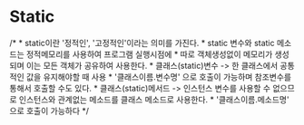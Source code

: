 # Static

/*
	 * static이란 '정적인', '고정적인'이라는 의미를 가진다.
	 * static 변수와 static 메소드는 정적메모리를 사용하여 프로그램 실행시점에 
	 * 따로 객체생성없이 메모리가 생성되며 이는 모든 객체가 공유하여 사용한다.
	 * 클래스(static)변수 -> 한 클래스에서 공통적인 값을 유지해야할 때 사용
	 * 			 		  '클래스이름.변수명' 으로 호출이 가능하며 참조변수를 통해서 호출할 수도 있다.
	 * 클래스(static)메서드 -> 인스턴스 변수를 사용할 수 없으므로 인스턴스와 관계없는 메소드를 클래스 메소드로 사용한다.
	 *  				   '클래스이름.메소드명' 으로 호출이 가능하다
	 */
